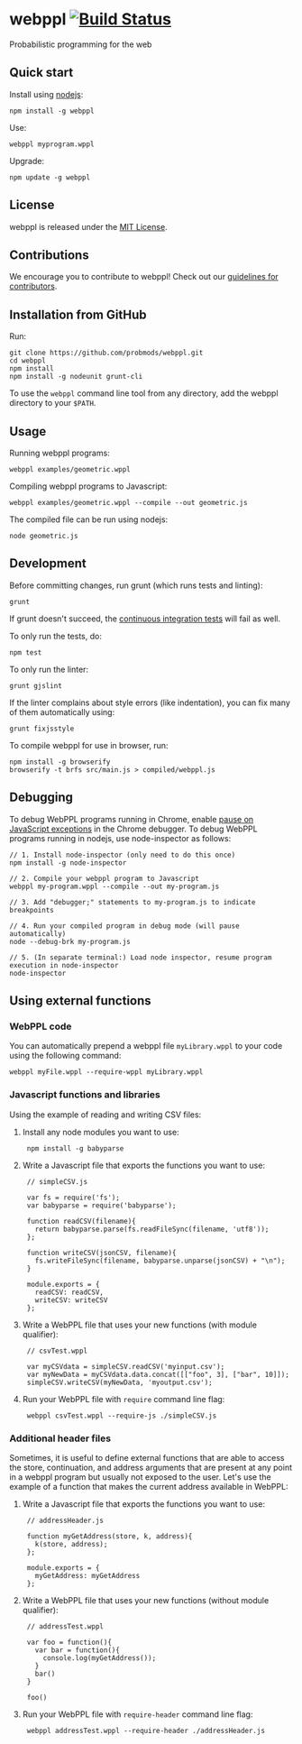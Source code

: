 webppl [![Build Status](https://travis-ci.org/probmods/webppl.svg?branch=dev)](https://travis-ci.org/probmods/webppl)
======

Probabilistic programming for the web

## Quick start

Install using [nodejs](http://nodejs.org):

    npm install -g webppl

Use:

    webppl myprogram.wppl

Upgrade:

    npm update -g webppl

## License

webppl is released under the [MIT License](LICENSE.md).

## Contributions

We encourage you to contribute to webppl! Check out our [guidelines for contributors](CONTRIBUTING.md).

## Installation from GitHub

Run:

    git clone https://github.com/probmods/webppl.git
    cd webppl
    npm install
    npm install -g nodeunit grunt-cli

To use the `webppl` command line tool from any directory, add the webppl directory to your `$PATH`.

## Usage

Running webppl programs:

    webppl examples/geometric.wppl

Compiling webppl programs to Javascript:

    webppl examples/geometric.wppl --compile --out geometric.js

The compiled file can be run using nodejs:

    node geometric.js

## Development

Before committing changes, run grunt (which runs tests and linting):

    grunt

If grunt doesn't succeed, the [continuous integration tests](https://travis-ci.org/probmods/webppl.svg?branch=dev) will fail as well.

To only run the tests, do:

    npm test

To only run the linter:

    grunt gjslint

If the linter complains about style errors (like indentation), you can fix many of them automatically using:

    grunt fixjsstyle

To compile webppl for use in browser, run:

    npm install -g browserify
    browserify -t brfs src/main.js > compiled/webppl.js

## Debugging

To debug WebPPL programs running in Chrome, enable [pause on JavaScript exceptions](https://developer.chrome.com/devtools/docs/javascript-debugging#pause-on-exceptions) in the Chrome debugger. To debug WebPPL programs running in nodejs, use node-inspector as follows:

    // 1. Install node-inspector (only need to do this once)
    npm install -g node-inspector
    
    // 2. Compile your webppl program to Javascript
    webppl my-program.wppl --compile --out my-program.js
    
    // 3. Add "debugger;" statements to my-program.js to indicate breakpoints
    
    // 4. Run your compiled program in debug mode (will pause automatically)
    node --debug-brk my-program.js
    
    // 5. (In separate terminal:) Load node inspector, resume program execution in node-inspector
    node-inspector


## Using external functions

### WebPPL code

You can automatically prepend a webppl file `myLibrary.wppl` to your code using the following command:

    webppl myFile.wppl --require-wppl myLibrary.wppl

### Javascript functions and libraries

Using the example of reading and writing CSV files:

1. Install any node modules you want to use:

        npm install -g babyparse

2. Write a Javascript file that exports the functions you want to use:
    
        // simpleCSV.js
        
        var fs = require('fs');
        var babyparse = require('babyparse');
        
        function readCSV(filename){
          return babyparse.parse(fs.readFileSync(filename, 'utf8'));
        };
        
        function writeCSV(jsonCSV, filename){
          fs.writeFileSync(filename, babyparse.unparse(jsonCSV) + "\n");
        }
        
        module.exports = {
          readCSV: readCSV,
          writeCSV: writeCSV
        };

2. Write a WebPPL file that uses your new functions (with module qualifier):

        // csvTest.wppl
        
        var myCSVdata = simpleCSV.readCSV('myinput.csv');
        var myNewData = myCSVdata.data.concat([["foo", 3], ["bar", 10]]);
        simpleCSV.writeCSV(myNewData, 'myoutput.csv');

3. Run your WebPPL file with `require` command line flag:

        webppl csvTest.wppl --require-js ./simpleCSV.js

### Additional header files

Sometimes, it is useful to define external functions that are able to access the store, continuation, and address arguments that are present at any point in a webppl program but usually not exposed to the user. Let's use the example of a function that makes the current address available in WebPPL:

1. Write a Javascript file that exports the functions you want to use:

        // addressHeader.js
        
        function myGetAddress(store, k, address){
          k(store, address);
        };
        
        module.exports = {
          myGetAddress: myGetAddress
        };

2. Write a WebPPL file that uses your new functions (without module qualifier):

        // addressTest.wppl

        var foo = function(){
          var bar = function(){
            console.log(myGetAddress());
          }
          bar()
        }
        
        foo()

3. Run your WebPPL file with `require-header` command line flag:

        webppl addressTest.wppl --require-header ./addressHeader.js
